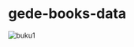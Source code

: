 # gede-books-data

![buku1](https://github.com/adhan-857/gede-books-data/assets/119088782/9a661893-dc29-440c-bd1a-3e48713e817b)
